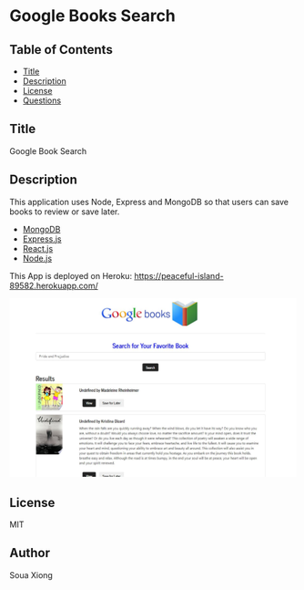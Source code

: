 # Google Books Search

  ## Table of Contents
  * [Title](#Title)
  * [Description](#Description)
  * [License](#license)
  * [Questions](#Questions)

## Title
Google Book Search

## Description
This application uses Node, Express and MongoDB so that users can save books to review or save later.

- [MongoDB](https://mongodb.com)
- [Express.js](https://expressjs.com)
- [React.js](https://reactjs.org/)
- [Node.js](https://nodejs.org/en/)

This App is deployed on Heroku: https://peaceful-island-89582.herokuapp.com/

![myimage-alt-tag](https://github.com/sxiong6901/GoogleBook/blob/master/Assets/Screenshot.JPG?raw=true)

## License
MIT

## Author
Soua Xiong
